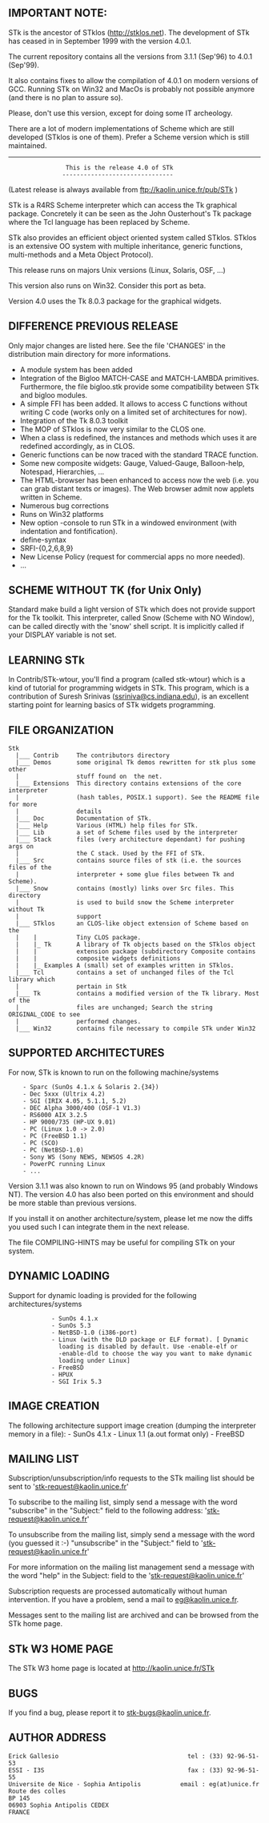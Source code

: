 IMPORTANT NOTE:
---------------

STk is the ancestor of STklos (http://stklos.net).  The development of STk
has ceased in in September 1999 with the version 4.0.1.

The current repository contains all the versions from 3.1.1 (Sep'96) to
4.0.1 (Sep'99).

It also contains fixes to allow the compilation of 4.0.1 on modern versions
of GCC. Running STk on Win32 and MacOs is probably not possible
anymore (and there is no plan to assure so). 

Please, don't use this version, except for doing some IT archeology.

There are a lot of modern implementations of Scheme which are still
developed (STklos is one of them). Prefer a Scheme version which is still
maintained.

______________________________________________________________________



                    This is the release 4.0 of STk
                   -------------------------------


(Latest release is always available from <ftp://kaolin.unice.fr/pub/STk> )

STk is a R4RS Scheme interpreter which can access the Tk graphical
package.  Concretely it can be seen as the John Ousterhout's Tk
package where the Tcl language has been replaced by Scheme.

STk also provides an efficient object oriented system called STklos.
STklos is an extensive OO system with multiple inheritance, generic
functions, multi-methods and a Meta Object Protocol).

This release runs on majors Unix versions (Linux, Solaris, OSF, ...)

This version also runs on Win32. Consider this port as beta.

Version 4.0 uses the Tk 8.0.3 package for the graphical widgets.


DIFFERENCE PREVIOUS RELEASE
---------------------------

Only major changes are listed here. See the file 'CHANGES' in the
distribution main directory for more informations.


   * A module system has been added
   * Integration of the Bigloo MATCH-CASE and MATCH-LAMBDA
     primitives. Furthermore, the file bigloo.stk provide
     some compatibility between STk and bigloo modules.
   * A simple FFI has been added. It allows to access C
     functions without writing C code (works only on a
     limited set of architectures for now).
   * Integration of the Tk 8.0.3 toolkit
   * The MOP of STklos is now very similar to the CLOS one.
   * When a class is redefined, the instances and methods
     which uses it are redefined accordingly, as in CLOS.
   * Generic functions can be now traced with the standard
     TRACE function.
   * Some new composite widgets: Gauge, Valued-Gauge,
     Balloon-help, Notespad, Hierarchies, ...
   * The HTML-browser has been enhanced to access now the
     web (i.e. you can grab distant texts or images). The
     Web browser admit now applets written in Scheme.
   * Numerous bug corrections
   * Runs on Win32 platforms
   * New option -console to run STk in a windowed environment 
     (with indentation and fontification).
   * define-syntax
   * SRFI-{0,2,6,8,9}
   * New License Policy (request for commercial apps no more needed).
   * ...


SCHEME WITHOUT TK (for Unix Only)
-----------------

Standard make build a light version of STk which does not provide support for
the Tk toolkit. This interpreter, called Snow (Scheme with NO Window), can be
called directly with the 'snow' shell script. It is implicitly called if 
your DISPLAY variable is not set.

LEARNING STk
------------

In Contrib/STk-wtour, you'll find a program (called stk-wtour) which is a kind
of tutorial for programming widgets in STk. This program, which is a
contribution of Suresh Srinivas (ssriniva@cs.indiana.edu), is an excellent 
starting point for learning basics of STk widgets programming.

FILE ORGANIZATION
-----------------

    Stk
      |___ Contrib     The contributors directory
      |___ Demos       some original Tk demos rewritten for stk plus some other
      |                stuff found on  the net. 
      |___ Extensions  This directory contains extensions of the core interpreter
      |                (hash tables, POSIX.1 support). See the README file for more 
      |                details
      |___ Doc         Documentation of STk.                   
      |___ Help        Various (HTML) help files for STk.
      |___ Lib         a set of Scheme files used by the interpreter
      |___ Stack       files (very architecture dependant) for pushing args on 
      |                the C stack. Used by the FFI of STk.
      |___ Src         contains source files of stk (i.e. the sources files of the 
      |                interpreter + some glue files between Tk and Scheme).
      |___ Snow        contains (mostly) links over Src files. This directory 
      |                is used to build snow the Scheme interpreter without Tk
      |                support
      |___ STklos      an CLOS-like object extension of Scheme based on the
      |    |           Tiny CLOS package.
      |    |_ Tk       A library of Tk objects based on the STklos object
      |    |           extension package (subdirectory Composite contains
      |    |           composite widgets definitions        
      |    |_ Examples A (small) set of examples written in STklos.
      |___ Tcl         contains a set of unchanged files of the Tcl library which 
      |                pertain in Stk
      |___ Tk          contains a modified version of the Tk library. Most of the
      |                files are unchanged; Search the string ORIGINAL_CODE to see
      |                performed changes.
      |___ Win32       contains file necessary to compile STk under Win32

SUPPORTED ARCHITECTURES
-----------------------

For now, STk is known to run on the following machine/systems

        - Sparc (SunOs 4.1.x & Solaris 2.{34})
        - Dec 5xxx (Ultrix 4.2)
        - SGI (IRIX 4.05, 5.1.1, 5.2)
        - DEC Alpha 3000/400 (OSF-1 V1.3)
        - RS6000 AIX 3.2.5      
        - HP 9000/735 (HP-UX 9.01)
        - PC (Linux 1.0 -> 2.0)
        - PC (FreeBSD 1.1)        
        - PC (SCO)                
        - PC (NetBSD-1.0)         
        - Sony WS (Sony NEWS, NEWSOS 4.2R)
        - PowerPC running Linux
        - ...


Version 3.1.1 was also known to run on Windows 95 (and probably Windows NT).
The version 4.0 has also been ported on this environment and should be more 
stable than previous versions.


If you install it on another architecture/system, please let me now the
diffs you used such I can integrate them in the next release.

The file COMPILING-HINTS may be useful for compiling STk on your system.

DYNAMIC LOADING
---------------

Support for dynamic loading is provided for the following architectures/systems

                - SunOs 4.1.x
                - SunOs 5.3
                - NetBSD-1.0 (i386-port)
                - Linux (with the DLD package or ELF format). [ Dynamic
                  loading is disabled by default. Use -enable-elf or 
                  -enable-dld to choose the way you want to make dynamic 
                  loading under Linux]
                - FreeBSD
                - HPUX
                - SGI Irix 5.3 

IMAGE CREATION
--------------

The following architecture support image creation (dumping the interpreter 
memory in a file):
                - SunOs 4.1.x
                - Linux 1.1 (a.out format only)
                - FreeBSD

MAILING LIST
------------

Subscription/unsubscription/info requests to the STk mailing list
should be sent to 'stk-request@kaolin.unice.fr'

To subscribe to the mailing list, simply send a message with the word
"subscribe" in the "Subject:" field to the following address:
'stk-request@kaolin.unice.fr'

To unsubscribe from the mailing list, simply send a message with the
word (you guessed it :-) "unsubscribe" in the "Subject:" field to
'stk-request@kaolin.unice.fr'

For more information on the mailing list management send a message
with the word "help" in the Subject: field to the
'stk-request@kaolin.unice.fr'

Subscription requests are processed automatically without human
intervention. If you have a problem, send a mail to
eg@kaolin.unice.fr.

Messages sent to the mailing list are archived and can be browsed from
the STk home page.

STk W3 HOME PAGE
----------------

The STk W3 home page is located at
        http://kaolin.unice.fr/STk

BUGS
----

If you find a bug, please report it to stk-bugs@kaolin.unice.fr. 

AUTHOR ADDRESS
--------------

    Erick Gallesio                                    tel : (33) 92-96-51-53
    ESSI - I3S                                        fax : (33) 92-96-51-55
    Universite de Nice - Sophia Antipolis           email : eg(at)unice.fr
    Route des colles
    BP 145
    06903 Sophia Antipolis CEDEX
    FRANCE

     


     

